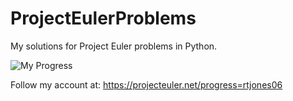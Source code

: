 # ProjectEulerProblems

My solutions for Project Euler problems in Python.

![My Progress](https://projecteuler.net/profile/rtjones06.png)

Follow my account at: https://projecteuler.net/progress=rtjones06
